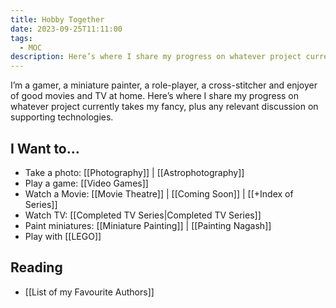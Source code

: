 ```yaml
---
title: Hobby Together
date: 2023-09-25T11:11:00
tags:
  - MOC
description: Here’s where I share my progress on whatever project currently takes my fancy, plus any relevant discussion on supporting technologies.
---
```

I’m a gamer, a miniature painter, a role-player, a cross-stitcher and enjoyer of good movies and TV at home. Here’s where I share my progress on whatever project currently takes my fancy, plus any relevant discussion on supporting technologies.

## I Want to...

- Take a photo: [[Photography]] | [[Astrophotography]]
- Play a game: [[Video Games]]
- Watch a Movie: [[Movie Theatre]] | [[Coming Soon]] | [[+Index of Series]]
- Watch TV: [[Completed TV Series|Completed TV Series]]
- Paint miniatures: [[Miniature Painting]] | [[Painting Nagash]]
- Play with [[LEGO]]

## Reading
- [[List of my Favourite Authors]]


